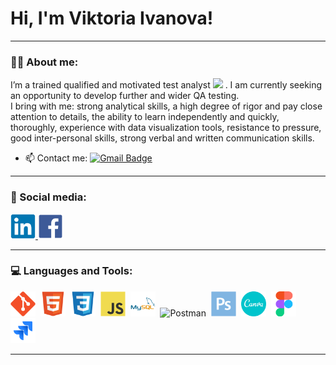 # Hi, I'm Viktoria Ivanova!

---

### :man_technologist: About me:

I’m a trained qualified and motivated test analyst <img src="https://media.giphy.com/media/WUlplcMpOCEmTGBtBW/giphy.gif" width="30px"> . I am currently seeking an opportunity to develop further and wider QA testing.  
I bring with me: strong analytical skills, a high degree of rigor and pay close attention to details, the ability to learn independently and quickly, thoroughly, experience with data visualization tools, resistance to pressure, good inter-personal skills, strong verbal and written communication skills.


- :mailbox: Contact me: [![Gmail Badge](https://img.shields.io/badge/-Gmail-red?style=flat&logo=Gmail&logoColor=white)](mailto:malenbkaja94@gmail.com)

---

### 🤝 Social media:

  <div id="badges">
    <a href="https://www.linkedin.com/in/viktoria-ivanova-a82868183/" target="_blank">
      <img src="https://github.com/devicons/devicon/blob/master/icons/linkedin/linkedin-original.svg" width="40" height="40" alt="linkedin" />
    </a>
    <a href="https://www.facebook.com/viktoria.ivanova.7965/" target="_blank">
      <img src="https://github.com/devicons/devicon/blob/master/icons/facebook/facebook-plain.svg" width="40" height="40" alt="facebook" />
  </a>
  </div>

---

### 💻 Languages and Tools:

<div>
  <img src="https://github.com/devicons/devicon/blob/master/icons/git/git-original.svg" title="git" alt="git" width="40" height="40"/>&nbsp
  <img src="https://github.com/devicons/devicon/blob/master/icons/html5/html5-original.svg" title="html5" alt="html5" width="40" height="40"/>&nbsp
  <img src="https://github.com/devicons/devicon/blob/master/icons/css3/css3-original.svg" title="css" alt="css" width="40" height="40"/>&nbsp
  <img src="https://github.com/devicons/devicon/blob/master/icons/javascript/javascript-original.svg" title="javascript" alt="javascript" width="40" height="40"/>&nbsp
  <img src="https://github.com/devicons/devicon/blob/master/icons/mysql/mysql-original-wordmark.svg" alt="mysql" width="40" height="40"/>&nbsp
  <img src="https://cdn.icon-icons.com/icons2/3053/PNG/512/postman_alt_macos_bigsur_icon_189814.png" alt="Postman" width="40" height="40"/>&nbsp
  <img src="https://github.com/devicons/devicon/blob/master/icons/photoshop/photoshop-plain.svg" title="photoshop" alt="photoshop" width="40" height="40"/>&nbsp;
  <img src="https://github.com/devicons/devicon/blob/master/icons/canva/canva-original.svg" title="canva" alt="canva" width="40" height="40"/>&nbsp;
  <img src="https://github.com/devicons/devicon/blob/master/icons/figma/figma-original.svg" title="figma" alt="figma" width="40" height="40"/>&nbsp;
  <img src="https://github.com/devicons/devicon/blob/master/icons/jira/jira-original.svg" title="jira" alt="jira" width="40" height="40"/>&nbsp;

</div>

---


